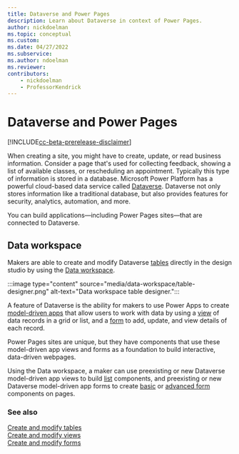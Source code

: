 ```yaml
---
title: Dataverse and Power Pages
description: Learn about Dataverse in context of Power Pages.
author: nickdoelman
ms.topic: conceptual
ms.custom: 
ms.date: 04/27/2022
ms.subservice:
ms.author: ndoelman
ms.reviewer:
contributors:
    - nickdoelman
    - ProfessorKendrick
---
```


# Dataverse and Power Pages

[!INCLUDE[cc-beta-prerelease-disclaimer](../includes/cc-beta-prerelease-disclaimer.md)]

When creating a site, you might have to create, update, or read business information. Consider a page that's used for collecting feedback, showing a list of available classes, or rescheduling an appointment. Typically this type of information is stored in a database. Microsoft Power Platform has a powerful cloud-based data service called [Dataverse](/power-apps/maker/data-platform/data-platform-intro). Dataverse not only stores information like a traditional database, but also provides features for security, analytics, automation, and more. 

You can build applications&mdash;including Power Pages sites&mdash;that are connected to Dataverse.

## Data workspace

Makers are able to create and modify Dataverse [tables](/power-apps/maker/data-platform/entity-overview) directly in the design studio by using the [Data workspace](use-data-workspace.md).

:::image type="content" source="media/data-workspace/table-designer.png" alt-text="Data workspace table designer.":::

A feature of Dataverse is the ability for makers to use Power Apps to create [model-driven apps](/power-apps/maker/model-driven-apps/) that allow users to work with data by using a [view](/power-apps/maker/model-driven-apps/create-edit-views) of data records in a grid or list, and a [form](/power-apps/maker/model-driven-apps/create-design-forms) to add, update, and view details of each record. 

Power Pages sites are unique, but they have components that use these model-driven app views and forms as a foundation to build interactive, data-driven webpages.

Using the Data workspace, a maker can use preexisting or new Dataverse model-driven app views to build [list](add-list.md) components, and preexisting or new Dataverse model-driven app forms to create [basic](add-form.md) or [advanced form](advanced-forms.md) components on pages.

### See also

[Create and modify tables](../configure/data-workspace-tables.md)<br>
[Create and modify views](../configure/data-workspace-views.md)<br>
[Create and modify forms](../configure/data-workspace-forms.md)